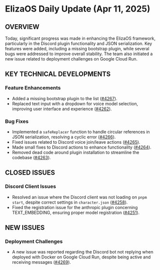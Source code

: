# ElizaOS Daily Update (Apr 11, 2025)

## OVERVIEW 
Today, significant progress was made in enhancing the ElizaOS framework, particularly in the Discord plugin functionality and JSON serialization. Key features were added, including a missing bootstrap plugin, while several bugs were addressed to improve overall stability. The team also initiated a new issue related to deployment challenges on Google Cloud Run.

## KEY TECHNICAL DEVELOPMENTS

### Feature Enhancements
- Added a missing bootstrap plugin to the list ([#4267](https://github.com/elizaos/eliza/pull/4267)).
- Replaced text input with a dropdown for voice model selection, improving user interface and experience ([#4262](https://github.com/elizaos/eliza/pull/4262)).

### Bug Fixes
- Implemented a `safeReplacer` function to handle circular references in JSON serialization, resolving a cyclic error ([#4266](https://github.com/elizaos/eliza/pull/4266)).
- Fixed issues related to Discord voice join/leave actions ([#4265](https://github.com/elizaos/eliza/pull/4265)).
- Made small fixes to Discord actions to enhance functionality ([#4264](https://github.com/elizaos/eliza/pull/4264)).
- Removed dead code around plugin installation to streamline the codebase ([#4263](https://github.com/elizaos/eliza/pull/4263)).

## CLOSED ISSUES

### Discord Client Issues
- Resolved an issue where the Discord client was not loading on `pnpm start`, despite correct settings in `character.json` ([#4258](https://github.com/elizaos/eliza/issues/4258)).
- Fixed the registration issue for the anthropic plugin concerning TEXT_EMBEDDING, ensuring proper model registration ([#4251](https://github.com/elizaos/eliza/issues/4251)).

## NEW ISSUES

### Deployment Challenges
- A new issue was reported regarding the Discord bot not replying when deployed with Docker on Google Cloud Run, despite being active and receiving messages ([#4269](https://github.com/elizaos/eliza/issues/4269)).